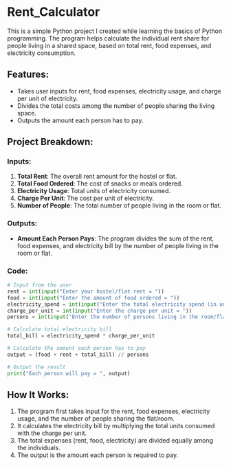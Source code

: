 # Rent_Calculator

This is a simple Python project I created while learning the basics of Python programming. The program helps calculate the individual rent share for people living in a shared space, based on total rent, food expenses, and electricity consumption. 

## Features:
- Takes user inputs for rent, food expenses, electricity usage, and charge per unit of electricity.
- Divides the total costs among the number of people sharing the living space.
- Outputs the amount each person has to pay.

## Project Breakdown:
### Inputs:
1. **Total Rent**: The overall rent amount for the hostel or flat.
2. **Total Food Ordered**: The cost of snacks or meals ordered.
3. **Electricity Usage**: Total units of electricity consumed.
4. **Charge Per Unit**: The cost per unit of electricity.
5. **Number of People**: The total number of people living in the room or flat.

### Outputs:
- **Amount Each Person Pays**: The program divides the sum of the rent, food expenses, and electricity bill by the number of people living in the room or flat.

### Code:

```python
# Input from the user
rent = int(input("Enter your hostel/flat rent = "))
food = int(input("Enter the amount of food ordered = "))
electricity_spend = int(input("Enter the total electricity spend (in units) = "))
charge_per_unit = int(input("Enter the charge per unit = "))
persons = int(input("Enter the number of persons living in the room/flat = "))

# Calculate total electricity bill
total_bill = electricity_spend * charge_per_unit

# Calculate the amount each person has to pay
output = (food + rent + total_bill) // persons

# Output the result
print("Each person will pay = ", output)
```

## How It Works:
1. The program first takes input for the rent, food expenses, electricity usage, and the number of people sharing the flat/room.
2. It calculates the electricity bill by multiplying the total units consumed with the charge per unit.
3. The total expenses (rent, food, electricity) are divided equally among the individuals.
4. The output is the amount each person is required to pay.

